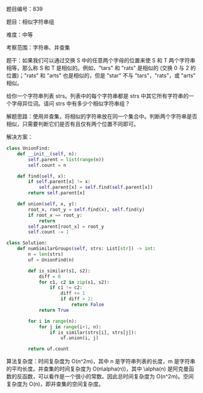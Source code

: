 题目编号：839

题目：相似字符串组

难度：中等

考察范围：字符串、并查集

题干：如果我们可以通过交换 S 中的任意两个字母的位置来使 S 和 T 两个字符串相等，那么称 S 和 T 是相似的。例如，"tars" 和 "rats" 是相似的 (交换 0 与 2 的位置)；"rats" 和 "arts" 也是相似的，但是 "star" 不与 "tars"，"rats"，或 "arts" 相似。

给你一个字符串列表 strs。列表中的每个字符串都是 strs 中其它所有字符串的一个字母异位词。请问 strs 中有多少个相似字符串组？

解题思路：使用并查集，将相似的字符串放在同一个集合中。判断两个字符串是否相似，只需要判断它们是否有且仅有两个位置不同即可。

解决方案：

```python
class UnionFind:
    def __init__(self, n):
        self.parent = list(range(n))
        self.count = n

    def find(self, x):
        if self.parent[x] != x:
            self.parent[x] = self.find(self.parent[x])
        return self.parent[x]

    def union(self, x, y):
        root_x, root_y = self.find(x), self.find(y)
        if root_x == root_y:
            return
        self.parent[root_x] = root_y
        self.count -= 1

class Solution:
    def numSimilarGroups(self, strs: List[str]) -> int:
        n = len(strs)
        uf = UnionFind(n)

        def is_similar(s1, s2):
            diff = 0
            for c1, c2 in zip(s1, s2):
                if c1 != c2:
                    diff += 1
                    if diff > 2:
                        return False
            return True

        for i in range(n):
            for j in range(i+1, n):
                if is_similar(strs[i], strs[j]):
                    uf.union(i, j)

        return uf.count
```

算法复杂度：时间复杂度为 O(n^2m)，其中 n 是字符串列表的长度，m 是字符串的平均长度。并查集的时间复杂度为 O(n\alpha(n))，其中 \alpha(n) 是阿克曼函数的反函数，可以看作是一个很小的常数。因此总时间复杂度为 O(n^2m)。空间复杂度为 O(n)，即并查集的空间复杂度。